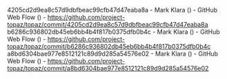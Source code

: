 4205cd2d9ea8c57d9dbfbeac99cfb47d47eaba8a - Mark Klara () - GitHub Web Flow () - https://github.com/project-topaz/topaz/commit/4205cd2d9ea8c57d9dbfbeac99cfb47d47eaba8a
b6286c936802db45eb6bb4b4f817b0375dfb0b4c - Mark Klara () - GitHub Web Flow () - https://github.com/project-topaz/topaz/commit/b6286c936802db45eb6bb4b4f817b0375dfb0b4c
a8bd6304bae977e8512121c89d9d285a54576e02 - Mark Klara () - GitHub Web Flow () - https://github.com/project-topaz/topaz/commit/a8bd6304bae977e8512121c89d9d285a54576e02
